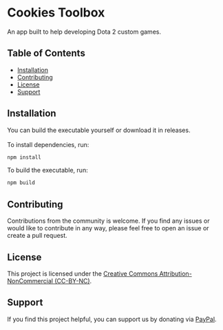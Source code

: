 # Cookies Toolbox

An app built to help developing Dota 2 custom games.

## Table of Contents

- [Installation](#installation)
- [Contributing](#contributing)
- [License](#license)
- [Support](#support)

## Installation

You can build the executable yourself or download it in releases.<br><br>
To install dependencies, run:
```bash
npm install
```
To build the executable, run:
```bash
npm build
```

## Contributing
Contributions from the community is welcome. If you find any issues or would like to contribute in any way, please feel free to open an issue or create a pull request.

## License
This project is licensed under the [Creative Commons Attribution-NonCommercial (CC-BY-NC)](https://creativecommons.org/licenses/by-nc/4.0/).
## Support
If you find this project helpful, you can support us by donating via [PayPal](https://www.paypal.com/donate/?hosted_button_id=PLHEBEMKWL9DQ).
